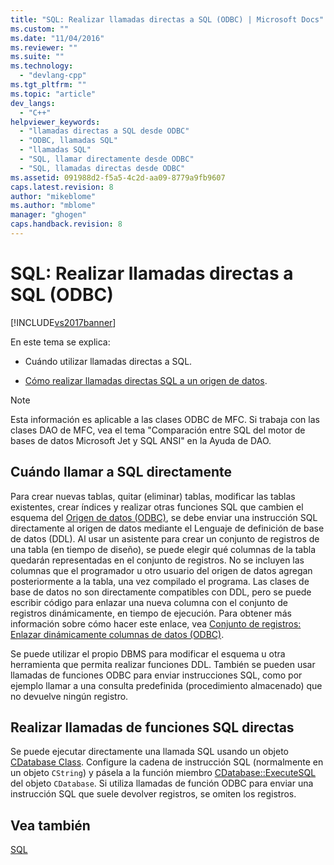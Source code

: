```yaml
---
title: "SQL: Realizar llamadas directas a SQL (ODBC) | Microsoft Docs"
ms.custom: ""
ms.date: "11/04/2016"
ms.reviewer: ""
ms.suite: ""
ms.technology: 
  - "devlang-cpp"
ms.tgt_pltfrm: ""
ms.topic: "article"
dev_langs: 
  - "C++"
helpviewer_keywords: 
  - "llamadas directas a SQL desde ODBC"
  - "ODBC, llamadas SQL"
  - "llamadas SQL"
  - "SQL, llamar directamente desde ODBC"
  - "SQL, llamadas directas desde ODBC"
ms.assetid: 091988d2-f5a5-4c2d-aa09-8779a9fb9607
caps.latest.revision: 8
author: "mikeblome"
ms.author: "mblome"
manager: "ghogen"
caps.handback.revision: 8
---
```

# SQL: Realizar llamadas directas a SQL (ODBC)
[!INCLUDE[vs2017banner](../../assembler/inline/includes/vs2017banner.md)]

En este tema se explica:  
  
-   Cuándo utilizar llamadas directas a SQL.  
  
-   [Cómo realizar llamadas directas SQL a un origen de datos](#_core_making_direct_sql_function_calls).  
  
> [!NOTE]
>  Esta información es aplicable a las clases ODBC de MFC.  Si trabaja con las clases DAO de MFC, vea el tema "Comparación entre SQL del motor de bases de datos Microsoft Jet y SQL ANSI" en la Ayuda de DAO.  
  
##  <a name="_core_when_to_call_sql_directly"></a> Cuándo llamar a SQL directamente  
 Para crear nuevas tablas, quitar \(eliminar\) tablas, modificar las tablas existentes, crear índices y realizar otras funciones SQL que cambien el esquema del [Origen de datos \(ODBC\)](../../data/odbc/data-source-odbc.md), se debe enviar una instrucción SQL directamente al origen de datos mediante el Lenguaje de definición de base de datos \(DDL\).  Al usar un asistente para crear un conjunto de registros de una tabla \(en tiempo de diseño\), se puede elegir qué columnas de la tabla quedarán representadas en el conjunto de registros.  No se incluyen las columnas que el programador u otro usuario del origen de datos agregan posteriormente a la tabla, una vez compilado el programa.  Las clases de base de datos no son directamente compatibles con DDL, pero se puede escribir código para enlazar una nueva columna con el conjunto de registros dinámicamente, en tiempo de ejecución.  Para obtener más información sobre cómo hacer este enlace, vea [Conjunto de registros: Enlazar dinámicamente columnas de datos \(ODBC\)](../../data/odbc/recordset-dynamically-binding-data-columns-odbc.md).  
  
 Se puede utilizar el propio DBMS para modificar el esquema u otra herramienta que permita realizar funciones DDL.  También se pueden usar llamadas de funciones ODBC para enviar instrucciones SQL, como por ejemplo llamar a una consulta predefinida \(procedimiento almacenado\) que no devuelve ningún registro.  
  
##  <a name="_core_making_direct_sql_function_calls"></a> Realizar llamadas de funciones SQL directas  
 Se puede ejecutar directamente una llamada SQL usando un objeto [CDatabase Class](../../mfc/reference/cdatabase-class.md).  Configure la cadena de instrucción SQL \(normalmente en un objeto `CString`\) y pásela a la función miembro [CDatabase::ExecuteSQL](../Topic/CDatabase::ExecuteSQL.md) del objeto `CDatabase`.  Si utiliza llamadas de función ODBC para enviar una instrucción SQL que suele devolver registros, se omiten los registros.  
  
## Vea también  
 [SQL](../../data/odbc/sql.md)